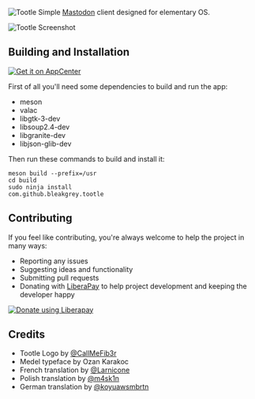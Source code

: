 ![Tootle](https://user-images.githubusercontent.com/37731582/39933812-45d8149a-5544-11e8-9bf4-6d78b1fdb29c.png)
Simple [Mastodon](https://github.com/tootsuite/mastodon) client designed for elementary OS.

![Tootle Screenshot](https://raw.githubusercontent.com/bleakgrey/tootle/master/data/screenshot.png)

## Building and Installation

[![Get it on AppCenter](https://appcenter.elementary.io/badge.svg)](https://appcenter.elementary.io/com.github.bleakgrey.tootle)

First of all you'll need some dependencies to build and run the app:
* meson
* valac
* libgtk-3-dev
* libsoup2.4-dev
* libgranite-dev
* libjson-glib-dev

Then run these commands to build and install it:

    meson build --prefix=/usr
    cd build
    sudo ninja install
    com.github.bleakgrey.tootle
    
## Contributing

If you feel like contributing, you're always welcome to help the project in many ways:
* Reporting any issues
* Suggesting ideas and functionality
* Submitting pull requests
* Donating with [LiberaPay](https://liberapay.com/bleakgrey/) to help project development and keeping the developer happy

<a href="https://liberapay.com/bleakgrey/donate"><img alt="Donate using Liberapay" src="https://liberapay.com/assets/widgets/donate.svg"></a>

## Credits
* Tootle Logo by [@CallMeFib3r](https://github.com/CallMeFib3r)
* Medel typeface by Ozan Karakoc
* French translation by [@Larnicone](https://github.com/Larnicone)
* Polish translation by [@m4sk1n](https://github.com/m4sk1n)
* German translation by [@koyuawsmbrtn](https://github.com/koyuawsmbrtn)
